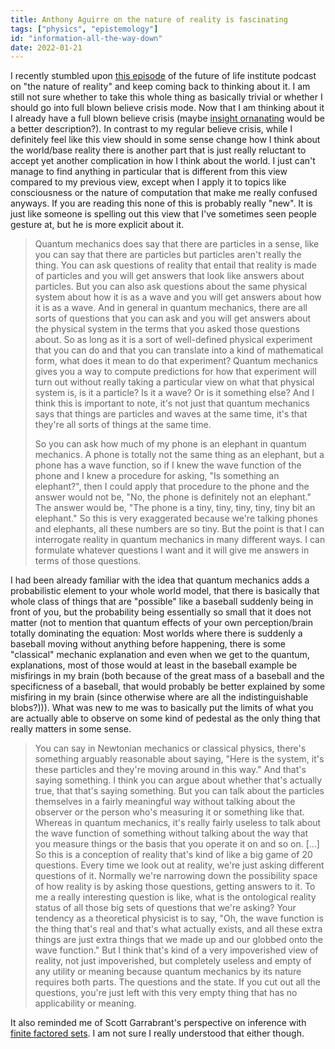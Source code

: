 ```yaml
---
title: Anthony Aguirre on the nature of reality is fascinating
tags: ["physics", "epistemology"]
id: "information-all-the-way-down"
date: 2022-01-21
---
```


I recently stumbled upon [this
episode](https://futureoflife.org/2020/01/31/fli-podcast-identity-information-the-nature-of-reality-with-anthony-aguirre/)
of the future of life institute podcast on \"the nature of reality\" and
keep coming back to thinking about it. I am still not sure whether to
take this whole thing as basically trivial or whether I should go into
full blown believe crisis mode. Now that I am thinking about it I
already have a full blown believe crisis (maybe [insight
ornanating](https://mindlevelup.wordpress.com/2016/10/28/insight-porn/)
would be a better description?). In contrast to my regular believe
crisis, while I definitely feel like this view should in some sense
change how I think about the world/base reality there is another part
that is just really reluctant to accept yet another complication in how
I think about the world. I just can't manage to find anything in
particular that is different from this view compared to my previous
view, except when I apply it to topics like consciousness or the nature
of computation that make me really confused anyways. If you are reading
this none of this is probably really \"new\". It is just like someone is
spelling out this view that I've sometimes seen people gesture at, but
he is more explicit about it.

> Quantum mechanics does say that there are particles in a sense, like
> you can say that there are particles but particles aren't really the
> thing. You can ask questions of reality that entail that reality is
> made of particles and you will get answers that look like answers
> about particles. But you can also ask questions about the same
> physical system about how it is as a wave and you will get answers
> about how it is as a wave. And in general in quantum mechanics, there
> are all sorts of questions that you can ask and you will get answers
> about the physical system in the terms that you asked those questions
> about. So as long as it is a sort of well-defined physical experiment
> that you can do and that you can translate into a kind of mathematical
> form, what does it mean to do that experiment? Quantum mechanics gives
> you a way to compute predictions for how that experiment will turn out
> without really taking a particular view on what that physical system
> is, is it a particle? Is it a wave? Or is it something else? And I
> think this is important to note, it's not just that quantum mechanics
> says that things are particles and waves at the same time, it's that
> they're all sorts of things at the same time.
>
> So you can ask how much of my phone is an elephant in quantum
> mechanics. A phone is totally not the same thing as an elephant, but a
> phone has a wave function, so if I knew the wave function of the phone
> and I knew a procedure for asking, "Is something an elephant?", then I
> could apply that procedure to the phone and the answer would not be,
> "No, the phone is definitely not an elephant." The answer would be,
> "The phone is a tiny, tiny, tiny, tiny, tiny bit an elephant." So this
> is very exaggerated because we're talking phones and elephants, all
> these numbers are so tiny. But the point is that I can interrogate
> reality in quantum mechanics in many different ways. I can formulate
> whatever questions I want and it will give me answers in terms of
> those questions.

I had been already familiar with the idea that quantum mechanics adds a
probabilistic element to your whole world model, that there is basically
that whole class of things that are \"possible\" like a baseball
suddenly being in front of you, but the probability being essentially so
small that it does not matter (not to mention that quantum effects of
your own perception/brain totally dominating the equation: Most worlds
where there is suddenly a baseball moving without anything before
happening, there is some \"classical\" mechanic explanation and even
when we get to the quantum, explanations, most of those would at least
in the baseball example be misfirings in my brain (both because of the
great mass of a baseball and the specificness of a baseball, that would
probably be better explained by some misfiring in my brain (since
otherwise where are all the indistinguishable blobs?))). What was new to
me was to basically put the limits of what you are actually able to
observe on some kind of pedestal as the only thing that really matters
in some sense.

> You can say in Newtonian mechanics or classical physics, there's
> something arguably reasonable about saying, "Here is the system, it's
> these particles and they're moving around in this way." And that's
> saying something. I think you can argue about whether that's actually
> true, that that's saying something. But you can talk about the
> particles themselves in a fairly meaningful way without talking about
> the observer or the person who's measuring it or something like that.
> Whereas in quantum mechanics, it's really fairly useless to talk about
> the wave function of something without talking about the way that you
> measure things or the basis that you operate it on and so on. \[...\]
> So this is a conception of reality that's kind of like a big game of
> 20 questions. Every time we look out at reality, we're just asking
> different questions of it. Normally we're narrowing down the
> possibility space of how reality is by asking those questions, getting
> answers to it. To me a really interesting question is like, what is
> the ontological reality status of all those big sets of questions that
> we're asking? Your tendency as a theoretical physicist is to say, "Oh,
> the wave function is the thing that's real and that's what actually
> exists, and all these extra things are just extra things that we made
> up and our globbed onto the wave function." But I think that's kind of
> a very impoverished view of reality, not just impoverished, but
> completely useless and empty of any utility or meaning because quantum
> mechanics by its nature requires both parts. The questions and the
> state. If you cut out all the questions, you're just left with this
> very empty thing that has no applicability or meaning.

It also reminded me of Scott Garrabrant's perspective on inference with
[finite factored
sets](https://www.alignmentforum.org/s/kxs3eeEti9ouwWFzr/p/N5Jm6Nj4HkNKySA5Z).
I am not sure I really understood that either though.
